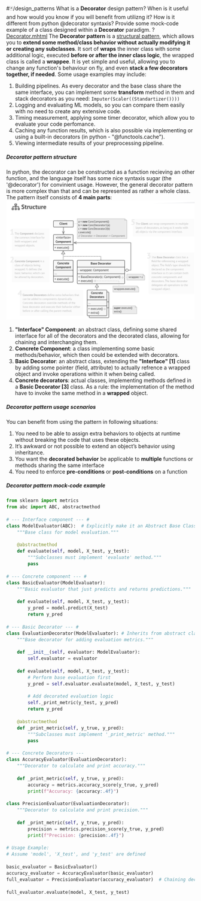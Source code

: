 #🃏/design_patterns
What is a **Decorator** design pattern? When is it useful and how would you know if you will benefit from utilizng it? How is it different from python @decorator syntaxis? Provide some mock-code example of a class designed within a **Decorator** paradigm.
?
[Decorator.mhtml](../../📁%20files/Decorator.mhtml)
The **Decorator pattern** is a [structural pattern](Structural%20patterns.md), which allows you to **extend some method/class behavior without actually modifying it or creating any subclasses**. It sort of  **wraps** the inner class with some additional logic, executed **before or after the inner class logic**, the wrapped class is called a **wrappee**. It is yet simple and useful, allowing you to change any function's behaviour on fly, and even **stack a few decorators together, if needed**. Some usage examples may include:
1. Building pipelines. As every decorator and the base class share the same interface, you can implement some **transform** method in them and stack decorators as you need: `Imputer(Scaler((Standartizer())))`
1. Logging and evaluating ML models, so you can compare them easily with no need to create any extensive code.
3. Timing measurement, applying some timer decorator, which allow you to evaluate your code perfomance.
4. Caching any function results, which is also possible via implementing or using a built-in decorators (in python - "\@functools.cache").
5. Viewing intermediate results of your preprocessing pipeline.
##### Decorator pattern structure
In python, the decorator can be constructed as a function recieving an other function, and the language itself has some nice syntaxis sugar (the '@decorator') for convinient usage. However, the general decorator pattern is more complex than that and can be represented as rather a whole class.
The pattern itself consists of **4 main parts**:
![Pasted image 20240830172425.png](../../📁%20files/Pasted%20image%2020240830172425.png)
1. **"Interface" Component**: an abstract class, defining some shared interface for all of the decorators and the decorated class, allowing for chaining and interchanging them.
2. **Concrete Component**: a class implementing some basic methods/behavior, which then could be extended with decorators.
3. **Basic Decorator**: an abstract class, extending the **"Interface" \[1]** class by adding some pointer (field, attribute) to actually refrence a wrapped object and invoke operations within it when being called.
4. **Concrete decorators**: actual classes, implementing methods defined in a **Basic Decorator \[3]** class. As a rule: the implementation of the method have to invoke the same method in a **wrapped** object.
##### Decorator pattern usage scenarios
You can benefit from using the pattern in following situations:
1. You need to be able to assign extra behaviors to objects at runtime without breaking the code that uses these objects.
2. It’s awkward or not possible to extend an object’s behavior using inheritance.
3. You want the **decorated behavior** be applicable to **multiple** functions or methods sharing the same interface
4. You need to enforce **pre-conditions** or **post-conditions** on a function
##### Decorator pattern mock-code example
```python
from sklearn import metrics
from abc import ABC, abstractmethod

# --- Interface component --- #
class ModelEvaluator(ABC):  # Explicitly make it an Abstract Base Class
    """Base class for model evaluation."""

    @abstractmethod
    def evaluate(self, model, X_test, y_test):
        """Subclasses must implement 'evaluate' method."""
        pass 

# --- Concrete component --- #
class BasicEvaluator(ModelEvaluator):
    """Basic evaluator that just predicts and returns predictions."""

    def evaluate(self, model, X_test, y_test):
        y_pred = model.predict(X_test)
        return y_pred

# --- Basic Decorator --- #
class EvaluationDecorator(ModelEvaluator): # Inherits from abstract class
    """Base decorator for adding evaluation metrics."""

    def __init__(self, evaluator: ModelEvaluator):
        self.evaluator = evaluator

    def evaluate(self, model, X_test, y_test):
        # Perform base evaluation first
        y_pred = self.evaluator.evaluate(model, X_test, y_test)
        
        # Add decorated evaluation logic
        self._print_metric(y_test, y_pred)
        return y_pred

    @abstractmethod
    def _print_metric(self, y_true, y_pred):
        """Subclasses must implement '_print_metric' method."""
        pass

# --- Concrete Decorators ---
class AccuracyEvaluator(EvaluationDecorator):
    """Decorator to calculate and print accuracy."""

    def _print_metric(self, y_true, y_pred):
        accuracy = metrics.accuracy_score(y_true, y_pred)
        print(f"Accuracy: {accuracy:.4f}")

class PrecisionEvaluator(EvaluationDecorator):
    """Decorator to calculate and print precision."""

    def _print_metric(self, y_true, y_pred):
        precision = metrics.precision_score(y_true, y_pred)
        print(f"Precision: {precision:.4f}")

# Usage Example:
# Assume 'model', 'X_test', and 'y_test' are defined

basic_evaluator = BasicEvaluator()
accuracy_evaluator = AccuracyEvaluator(basic_evaluator)
full_evaluator = PrecisionEvaluator(accuracy_evaluator)  # Chaining decorators

full_evaluator.evaluate(model, X_test, y_test) 
```
